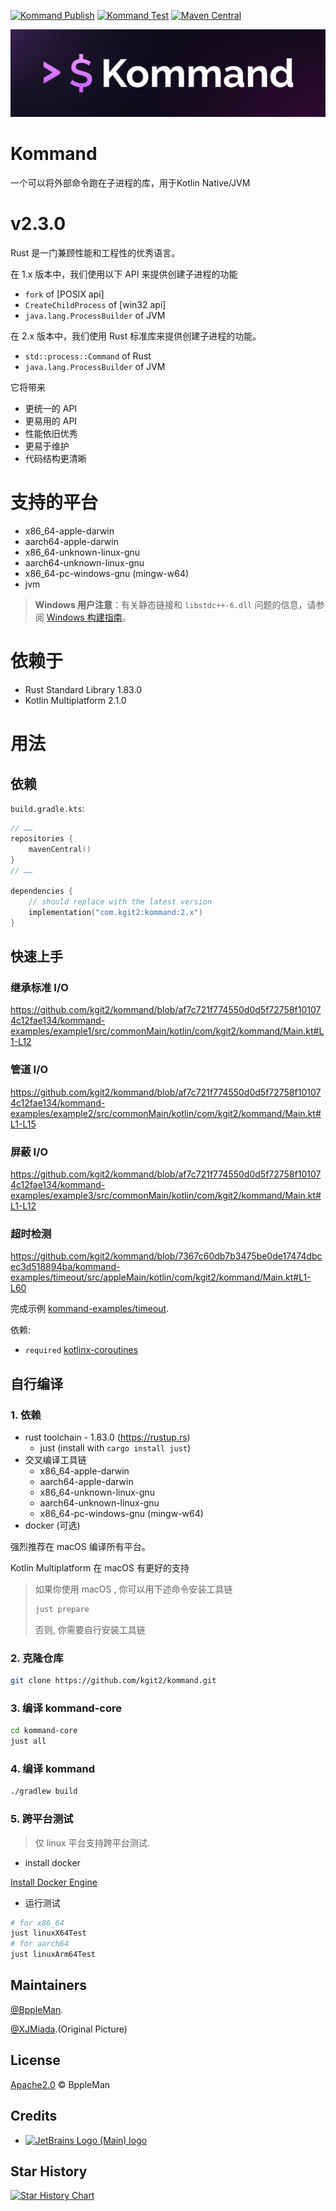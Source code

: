 [![Kommand Publish](https://github.com/kgit2/kommand/actions/workflows/gradle-publish.yml/badge.svg)](https://github.com/kgit2/kommand/actions/workflows/gradle-publish.yml)
[![Kommand Test](https://github.com/kgit2/kommand/actions/workflows/gradle.yml/badge.svg?branch=test)](https://github.com/kgit2/kommand/actions/workflows/gradle.yml)
[![Maven Central](https://maven-badges.herokuapp.com/maven-central/com.kgit2/kommand/badge.svg)](https://maven-badges.herokuapp.com/maven-central/com.kgit2/kommand)

![logo](https://raw.githubusercontent.com/floater-git/Artist/main/kommand/logo.png)

# Kommand

一个可以将外部命令跑在子进程的库，用于Kotlin Native/JVM

# v2.3.0

Rust 是一门兼顾性能和工程性的优秀语言。

在 1.x 版本中，我们使用以下 API 来提供创建子进程的功能

- `fork` of [POSIX api]
- `CreateChildProcess` of [win32 api]
- `java.lang.ProcessBuilder` of JVM

在 2.x 版本中，我们使用 Rust 标准库来提供创建子进程的功能。

- `std::process::Command` of Rust
- `java.lang.ProcessBuilder` of JVM

它将带来

- 更统一的 API
- 更易用的 API
- 性能依旧优秀
- 更易于维护
- 代码结构更清晰

# 支持的平台

- x86_64-apple-darwin
- aarch64-apple-darwin
- x86_64-unknown-linux-gnu
- aarch64-unknown-linux-gnu
- x86_64-pc-windows-gnu (mingw-w64)
- jvm

> **Windows 用户注意**：有关静态链接和 `libstdc++-6.dll` 问题的信息，请参阅 [Windows 构建指南](docs/WINDOWS-CN.md)。

# 依赖于

- Rust Standard Library 1.83.0
- Kotlin Multiplatform 2.1.0

# 用法

## 依赖

`build.gradle.kts`:

```kotlin
// ……
repositories {
    mavenCentral()
}
// ……

dependencies {
    // should replace with the latest version
    implementation("com.kgit2:kommand:2.x")
}

```

## 快速上手

### 继承标准 I/O

https://github.com/kgit2/kommand/blob/af7c721f774550d0d5f72758f101074c12fae134/kommand-examples/example1/src/commonMain/kotlin/com/kgit2/kommand/Main.kt#L1-L12


### 管道 I/O

https://github.com/kgit2/kommand/blob/af7c721f774550d0d5f72758f101074c12fae134/kommand-examples/example2/src/commonMain/kotlin/com/kgit2/kommand/Main.kt#L1-L15


### 屏蔽 I/O

https://github.com/kgit2/kommand/blob/af7c721f774550d0d5f72758f101074c12fae134/kommand-examples/example3/src/commonMain/kotlin/com/kgit2/kommand/Main.kt#L1-L12

### 超时检测

https://github.com/kgit2/kommand/blob/7367c60db7b3475be0de17474dbcec3d518894ba/kommand-examples/timeout/src/appleMain/kotlin/com/kgit2/kommand/Main.kt#L1-L60

完成示例 [kommand-examples/timeout](kommand-examples/timeout).

依赖:

- `required` [kotlinx-coroutines](https://github.com/Kotlin/kotlinx.coroutines)

## 自行编译

### 1. 依赖

- rust toolchain - 1.83.0 (https://rustup.rs)
    - just (install with `cargo install just`)
- 交叉编译工具链
    - x86_64-apple-darwin
    - aarch64-apple-darwin
    - x86_64-unknown-linux-gnu
    - aarch64-unknown-linux-gnu
    - x86_64-pc-windows-gnu (mingw-w64)
- docker (可选)

强烈推荐在 macOS 编译所有平台。

Kotlin Multiplatform 在 macOS 有更好的支持

> 如果你使用 macOS , 你可以用下述命令安装工具链
> ```bash
> just prepare
> ```
> 否则, 你需要自行安装工具链

### 2. 克隆仓库

```bash
git clone https://github.com/kgit2/kommand.git
```
### 3. 编译 kommand-core

```bash
cd kommand-core
just all
```

### 4. 编译 kommand

```bash
./gradlew build
```

### 5. 跨平台测试

> 仅 linux 平台支持跨平台测试.

* install docker

[Install Docker Engine](https://docs.docker.com/engine/install/)

* 运行测试

```bash
# for x86_64
just linuxX64Test
# for aarch64
just linuxArm64Test
```

## Maintainers

[@BppleMan](https://github.com/BppleMan).

[@XJMiada](https://github.com/XJMiada).(Original Picture)

## License

[Apache2.0](LICENSE) © BppleMan

## Credits

- [![JetBrains Logo (Main) logo](https://resources.jetbrains.com/storage/products/company/brand/logos/jb_beam.svg)](https://jb.gg/OpenSourceSupport)

## Star History

[![Star History Chart](https://api.star-history.com/svg?repos=kgit2/kommand&type=Date&theme=dark)](https://star-history.com/#kgit2/kommand&Date)
